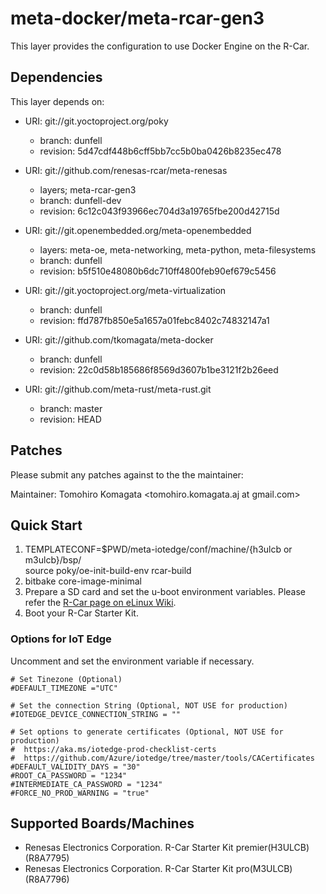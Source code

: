 # meta-docker/meta-rcar-gen3

This layer provides the configuration to use Docker Engine on the R-Car.

## Dependencies

This layer depends on:

* URI: git://git.yoctoproject.org/poky
  * branch: dunfell
  * revision: 5d47cdf448b6cff5bb7cc5b0ba0426b8235ec478

* URI: git://github.com/renesas-rcar/meta-renesas
  * layers; meta-rcar-gen3
  * branch: dunfell-dev
  * revision: 6c12c043f93966ec704d3a19765fbe200d42715d

* URI: git://git.openembedded.org/meta-openembedded
  * layers: meta-oe, meta-networking, meta-python, meta-filesystems
  * branch: dunfell
  * revision: b5f510e48080b6dc710ff4800feb90ef679c5456

* URI: git://git.yoctoproject.org/meta-virtualization
  * branch: dunfell
  * revision: ffd787fb850e5a1657a01febc8402c74832147a1

* URI: git://github.com/tkomagata/meta-docker
  * branch: dunfell
  * revision: 22c0d58b185686f8569d3607b1be3121f2b26eed

* URI: git://github.com/meta-rust/meta-rust.git
  * branch: master
  * revision: HEAD

## Patches

Please submit any patches against to the the maintainer:

Maintainer: Tomohiro Komagata <tomohiro.komagata.aj at gmail.com>

## Quick Start

1. TEMPLATECONF=$PWD/meta-iotedge/conf/machine/{h3ulcb or m3ulcb}/bsp/ \
   source poky/oe-init-build-env rcar-build
2. bitbake core-image-minimal
3. Prepare a SD card and set the u-boot environment variables. Please refer the [R-Car page on eLinux Wiki](https://elinux.org/R-Car/Boards/Yocto-Gen3/v3.21.0#Running_Yocto_images).
4. Boot your R-Car Starter Kit.

### Options for IoT Edge

Uncomment and set the environment variable if necessary.

```
# Set Tinezone (Optional)
#DEFAULT_TIMEZONE ="UTC"

# Set the connection String (Optional, NOT USE for production)
#IOTEDGE_DEVICE_CONNECTION_STRING = ""

# Set options to generate certificates (Optional, NOT USE for production)
#  https://aka.ms/iotedge-prod-checklist-certs
#  https://github.com/Azure/iotedge/tree/master/tools/CACertificates
#DEFAULT_VALIDITY_DAYS = "30"
#ROOT_CA_PASSWORD = "1234"
#INTERMEDIATE_CA_PASSWORD = "1234"
#FORCE_NO_PROD_WARNING = "true"
```

## Supported Boards/Machines

- Renesas Electronics Corporation. R-Car Starter Kit premier(H3ULCB) (R8A7795)
- Renesas Electronics Corporation. R-Car Starter Kit pro(M3ULCB) (R8A7796)
